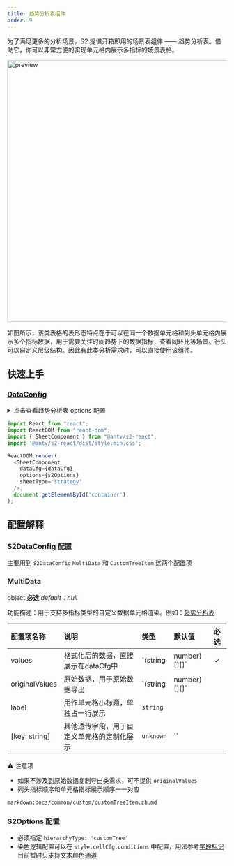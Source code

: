 ```yaml
---
title: 趋势分析表组件
order: 9
---
```


为了满足更多的分析场景，S2 提供开箱即用的场景表组件 —— 趋势分析表。借助它，你可以非常方便的实现单元格内展示多指标的场景表格。

<img src="https://gw.alipayobjects.com/zos/antfincdn/detasbG55j/5f1c0072-0761-463c-ac44-2fe7b300d041.png" width="600"  alt="preview" />

如图所示，该类表格的表形态特点在于可以在同一个数据单元格和列头单元格内展示多个指标数据，用于需要关注时间趋势下的数据指标，查看同环比等场景。行头可以自定义层级结构。因此有此类分析需求时，可以直接使用该组件。

## 快速上手

### [DataConfig](https://gw.alipayobjects.com/os/bmw-prod/e97a8fe6-1026-4fed-b420-cd7d0e88e8b4.json)

<details>
<summary>点击查看趋势分析表 options 配置</summary>

```js
 const s2Options = {
      width: 600,
      height: 480,
      cornerText: '指标层级', // 角头对应行头的 label 名
      hierarchyType: 'customTree', // 必须指定类型
      style: {  // 染色逻辑，区分指标和副指标
        cellCfg: {
          valuesCfg: {
            originalValueField: 'originalValues',
            conditions: {
              text: {
                field: 'number',
                mapping: (value, cellInfo) => {
                  const { meta } = cellInfo;

                  if (meta.fieldValue.values[0][0] === value || !value) {
                    return {
                      fill: '#000',
                    };
                  }
                  return {
                    fill: value > 0 ? '#FF4D4F' : '#29A294',
                  };
                },
              },
            },
          },
        },
      },
    };
```

</details>

```js
import React from "react";
import ReactDOM from "react-dom";
import { SheetComponent } from "@antv/s2-react";
import '@antv/s2-react/dist/style.min.css';

ReactDOM.render(
  <SheetComponent
    dataCfg={dataCfg}
    options={s2Options}
    sheetType="strategy"
  />,
  document.getElementById('container'),
);

```

<playground path='react-component/sheet/demo/strategy.tsx' rid='container'></playground>

## 配置解释

### S2DataConfig 配置

主要用到 `S2DataConfig` `MultiData` 和 `CustomTreeItem` 这两个配置项

### MultiData

object **必选**,_default：null_

功能描述：用于支持多指标类型的自定义数据单元格渲染。例如：[趋势分析表](/zh/examples/react-component/sheet#strategy)

| 配置项名称 | 说明     | 类型   | 默认值 | 必选 |
| :------------- | :----------------- | :--------- | :----- | :--- |
| values           | 格式化后的数据，直接展示在dataCfg中 | `(string | number)[][]`   |  ✓   |
| originalValues | 原始数据，用于原始数据导出 | `(string | number)[][]`  |  |      |
| label        | 用作单元格小标题，单独占一行展示    | `string` |    |      |
| [key: string]       | 其他透传字段，用于自定义单元格的定制化展示       | `unknown` | ``   |      |

 ⚠️ 注意项

* 如果不涉及到原始数据复制导出类需求，可不提供 `originalValues`
* 列头指标顺序和单元格指标展示顺序一一对应

`markdown:docs/common/custom/customTreeItem.zh.md`

### S2Options 配置

* 必须指定 `hierarchyType: 'customTree'`
* 染色逻辑配置可以在  `style.cellCfg.conditions` 中配置，用法参考[字段标记](/zh/docs/manual/basic/conditions)目前暂时只支持文本颜色通道
